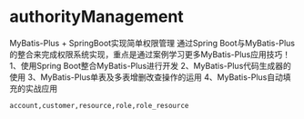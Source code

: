 # authorityManagement
MyBatis-Plus + SpringBoot实现简单权限管理
通过Spring Boot与MyBatis-Plus的整合来完成权限系统实现，重点是通过案例学习更多MyBatis-Plus应用技巧！
1、使用Spring Boot整合MyBatis-Plus进行开发
2、MyBatis-Plus代码生成器的使用
3、MyBatis-Plus单表及多表增删改查操作的运用
4、MyBatis-Plus自动填充的实战应用



```
account,customer,resource,role,role_resource
```
